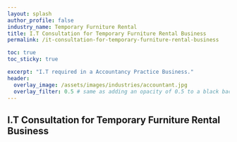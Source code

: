 ```yaml
---
layout: splash 
author_profile: false 
industry_name: Temporary Furniture Rental
title: I.T Consultation for Temporary Furniture Rental Business
permalink: /it-consultation-for-temporary-furniture-rental-business

toc: true
toc_sticky: true

excerpt: "I.T required in a Accountancy Practice Business."
header:
  overlay_image: /assets/images/industries/accountant.jpg
  overlay_filter: 0.5 # same as adding an opacity of 0.5 to a black background
---
```


## I.T Consultation for Temporary Furniture Rental Business